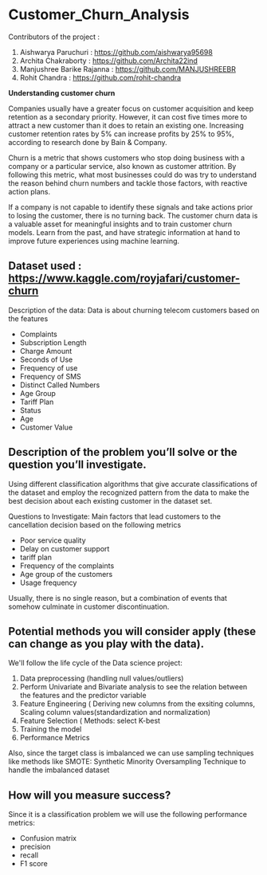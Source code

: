 # Customer_Churn_Analysis

Contributors of the project :
1) Aishwarya Paruchuri : https://github.com/aishwarya95698
2) Archita Chakraborty : https://github.com/Archita22ind
3) Manjushree Barike Rajanna : https://github.com/MANJUSHREEBR
4) Rohit Chandra : https://github.com/rohit-chandra


**Understanding customer churn**

Companies usually have a greater focus on customer acquisition and keep retention as a secondary priority. However, it can cost five times more to attract a new customer than it does to retain an existing one. Increasing customer retention rates by 5% can increase profits by 25% to 95%, according to research done by Bain & Company.

Churn is a metric that shows customers who stop doing business with a company or a particular service, also known as customer attrition. By following this metric, what most businesses could do was try to understand the reason behind churn numbers and tackle those factors, with reactive action plans.

If a company is not capable to identify these signals and take actions prior to losing the customer, there is no turning back. The customer churn data is a valuable asset for meaningful insights and to train customer churn models. Learn from the past, and have strategic information at hand to improve future experiences using machine learning.


## Dataset used : https://www.kaggle.com/royjafari/customer-churn
Description of the data:
Data is about churning telecom customers based on the features
* Complaints
* Subscription Length
* Charge Amount
* Seconds of Use
* Frequency of use
* Frequency of SMS
* Distinct Called Numbers
* Age Group
* Tariff Plan
* Status
* Age
* Customer Value


## Description of the problem you’ll solve or the question you’ll investigate.

Using different classification algorithms that give accurate classifications of the dataset and employ the recognized pattern from the data to make the best decision about each existing customer in the dataset set.

Questions to Investigate:
Main factors that lead customers to the cancellation decision based on the following metrics
* Poor service quality
* Delay on customer support 
* tariff plan
* Frequency of the complaints
* Age group of the customers
* Usage frequency

Usually, there is no single reason, but a combination of events that somehow culminate in customer discontinuation.

## Potential methods you will consider apply (these can change as you play with the data).
We'll follow the life cycle of the Data science project:
1) Data preprocessing (handling null values/outliers)
2) Perform Univariate and Bivariate analysis to see the relation between the features and the predictor variable
3) Feature Engineering ( Deriving new columns from the exsiting columns, Scaling column values(standardization and normalization)
4) Feature Selection ( Methods: select K-best
5) Training the model
6) Performance Metrics

Also, since the target class is imbalanced we can use sampling techniques like methods like SMOTE: Synthetic Minority Oversampling Technique to handle the imbalanced dataset


## How will you measure success?
Since it is a classification problem we will use the following performance metrics:
* Confusion matrix
* precision
* recall
* F1 score






